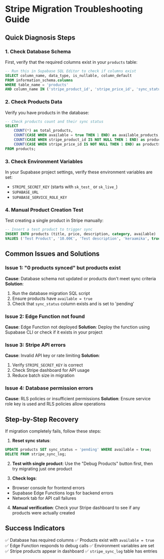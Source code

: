 # Stripe Migration Troubleshooting Guide

## Quick Diagnosis Steps

### 1. Check Database Schema
First, verify that the required columns exist in your `products` table:

```sql
-- Run this in Supabase SQL Editor to check if columns exist
SELECT column_name, data_type, is_nullable, column_default 
FROM information_schema.columns 
WHERE table_name = 'products' 
AND column_name IN ('stripe_product_id', 'stripe_price_id', 'sync_status', 'last_synced_at');
```

### 2. Check Products Data
Verify you have products in the database:

```sql
-- Check products count and their sync status
SELECT 
    COUNT(*) as total_products,
    COUNT(CASE WHEN available = true THEN 1 END) as available_products,
    COUNT(CASE WHEN stripe_product_id IS NOT NULL THEN 1 END) as products_with_stripe_id,
    COUNT(CASE WHEN stripe_price_id IS NOT NULL THEN 1 END) as products_with_price_id
FROM products;
```

### 3. Check Environment Variables
In your Supabase project settings, verify these environment variables are set:
- `STRIPE_SECRET_KEY` (starts with `sk_test_` or `sk_live_`)
- `SUPABASE_URL`
- `SUPABASE_SERVICE_ROLE_KEY`

### 4. Manual Product Creation Test
Test creating a single product in Stripe manually:

```sql
-- Insert a test product to trigger sync
INSERT INTO products (title, price, description, category, available) 
VALUES ('Test Product', '10.00€', 'Test description', 'keraamika', true);
```

## Common Issues and Solutions

### Issue 1: "0 products synced" but products exist
**Cause**: Database schema not updated or products don't meet sync criteria
**Solution**: 
1. Run the database migration SQL script
2. Ensure products have `available = true`
3. Check that `sync_status` column exists and is set to 'pending'

### Issue 2: Edge Function not found
**Cause**: Edge Function not deployed
**Solution**: Deploy the function using Supabase CLI or check if it exists in your project

### Issue 3: Stripe API errors
**Cause**: Invalid API key or rate limiting
**Solution**: 
1. Verify `STRIPE_SECRET_KEY` is correct
2. Check Stripe dashboard for API usage
3. Reduce batch size in migration

### Issue 4: Database permission errors
**Cause**: RLS policies or insufficient permissions
**Solution**: Ensure service role key is used and RLS policies allow operations

## Step-by-Step Recovery

If migration completely fails, follow these steps:

1. **Reset sync status**:
```sql
UPDATE products SET sync_status = 'pending' WHERE available = true;
DELETE FROM stripe_sync_log;
```

2. **Test with single product**:
Use the "Debug Products" button first, then try migrating just one product

3. **Check logs**:
- Browser console for frontend errors
- Supabase Edge Functions logs for backend errors
- Network tab for API call failures

4. **Manual verification**:
Check your Stripe dashboard to see if any products were actually created

## Success Indicators

✅ Database has required columns
✅ Products exist with `available = true`
✅ Edge Function responds to debug calls
✅ Environment variables are set
✅ Stripe products appear in dashboard
✅ `stripe_sync_log` table has entries
